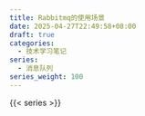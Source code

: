 ```yaml
---
title: Rabbitmq的使用场景
date: 2025-04-27T22:49:58+08:00
draft: true
categories:
  - 技术学习笔记
series:
  - 消息队列
series_weight: 100
---
```


{{< series >}}
